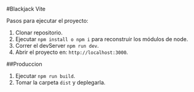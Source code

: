 #Blackjack Vite

Pasos para ejecutar el proyecto:

1. Clonar repositorio.
2. Ejecutar ```npm install o npm i``` para reconstruir los módulos de node.
3. Correr el devServer ```npm run dev```.
4. Abrir el proyecto en: ```http://localhost:3000```.

##Produccion
1. Ejecutar ```npm run build```.
2. Tomar la carpeta ```dist``` y deplegarla.